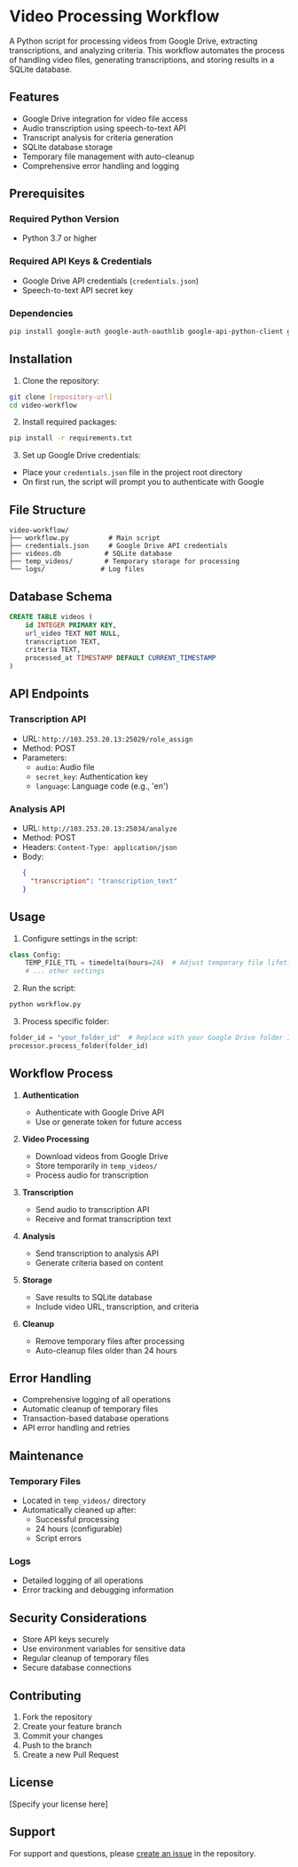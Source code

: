# Video Processing Workflow

A Python script for processing videos from Google Drive, extracting transcriptions, and analyzing criteria. This workflow automates the process of handling video files, generating transcriptions, and storing results in a SQLite database.

## Features

- Google Drive integration for video file access
- Audio transcription using speech-to-text API
- Transcript analysis for criteria generation
- SQLite database storage
- Temporary file management with auto-cleanup
- Comprehensive error handling and logging

## Prerequisites

### Required Python Version
- Python 3.7 or higher

### Required API Keys & Credentials
- Google Drive API credentials (`credentials.json`)
- Speech-to-text API secret key

### Dependencies
```bash
pip install google-auth google-auth-oauthlib google-api-python-client gdown requests
```

## Installation

1. Clone the repository:
```bash
git clone [repository-url]
cd video-workflow
```

2. Install required packages:
```bash
pip install -r requirements.txt
```

3. Set up Google Drive credentials:
- Place your `credentials.json` file in the project root directory
- On first run, the script will prompt you to authenticate with Google

## File Structure

```
video-workflow/
├── workflow.py          # Main script
├── credentials.json     # Google Drive API credentials
├── videos.db           # SQLite database
├── temp_videos/        # Temporary storage for processing
└── logs/              # Log files
```

## Database Schema

```sql
CREATE TABLE videos (
    id INTEGER PRIMARY KEY,
    url_video TEXT NOT NULL,
    transcription TEXT,
    criteria TEXT,
    processed_at TIMESTAMP DEFAULT CURRENT_TIMESTAMP
)
```

## API Endpoints

### Transcription API
- URL: `http://103.253.20.13:25029/role_assign`
- Method: POST
- Parameters:
  - `audio`: Audio file
  - `secret_key`: Authentication key
  - `language`: Language code (e.g., 'en')

### Analysis API
- URL: `http://103.253.20.13:25034/analyze`
- Method: POST
- Headers: `Content-Type: application/json`
- Body:
  ```json
  {
    "transcription": "transcription_text"
  }
  ```

## Usage

1. Configure settings in the script:
```python
class Config:
    TEMP_FILE_TTL = timedelta(hours=24)  # Adjust temporary file lifetime
    # ... other settings
```

2. Run the script:
```bash
python workflow.py
```

3. Process specific folder:
```python
folder_id = "your_folder_id"  # Replace with your Google Drive folder ID
processor.process_folder(folder_id)
```

## Workflow Process

1. **Authentication**
   - Authenticate with Google Drive API
   - Use or generate token for future access

2. **Video Processing**
   - Download videos from Google Drive
   - Store temporarily in `temp_videos/`
   - Process audio for transcription

3. **Transcription**
   - Send audio to transcription API
   - Receive and format transcription text

4. **Analysis**
   - Send transcription to analysis API
   - Generate criteria based on content

5. **Storage**
   - Save results to SQLite database
   - Include video URL, transcription, and criteria

6. **Cleanup**
   - Remove temporary files after processing
   - Auto-cleanup files older than 24 hours

## Error Handling

- Comprehensive logging of all operations
- Automatic cleanup of temporary files
- Transaction-based database operations
- API error handling and retries

## Maintenance

### Temporary Files
- Located in `temp_videos/` directory
- Automatically cleaned up after:
  - Successful processing
  - 24 hours (configurable)
  - Script errors

### Logs
- Detailed logging of all operations
- Error tracking and debugging information

## Security Considerations

- Store API keys securely
- Use environment variables for sensitive data
- Regular cleanup of temporary files
- Secure database connections

## Contributing

1. Fork the repository
2. Create your feature branch
3. Commit your changes
4. Push to the branch
5. Create a new Pull Request

## License

[Specify your license here]

## Support

For support and questions, please [create an issue](your-issue-tracker-url) in the repository.